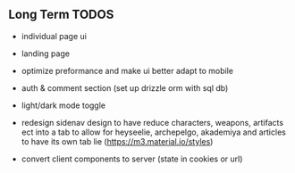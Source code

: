 ## Long Term TODOS
- individual page ui
- landing page
- optimize preformance and make ui better adapt to mobile

- auth & comment section (set up drizzle orm with sql db)
- light/dark mode toggle
- redesign sidenav design to have reduce characters, weapons, artifacts ect into a tab to allow for heyseelie, archepelgo, akademiya and articles to have its own tab lie (https://m3.material.io/styles)
- convert client components to server (state in cookies or url)
